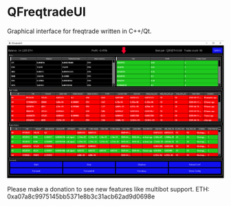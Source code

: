 # QFreqtradeUI
Graphical interface for freqtrade written in C++/Qt.

![Screenshot](https://github.com/orkblutt/QFreqtradeUI/blob/master/freqtradeUI.png)

Please make a donation to see new features like multibot support.
ETH: 0xa07a8c9975145bb5371e8b3c31acb62ad9d0698e

